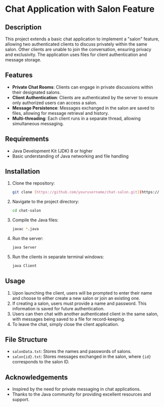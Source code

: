 # Chat Application with Salon Feature

## Description

This project extends a basic chat application to implement a "salon" feature, allowing two authenticated clients to discuss privately within the same salon. Other clients are unable to join the conversation, ensuring privacy and exclusivity. The application uses files for client authentication and message storage.

## Features

- **Private Chat Rooms**: Clients can engage in private discussions within their designated salons.
- **Client Authentication**: Clients are authenticated by the server to ensure only authorized users can access a salon.
- **Message Persistence**: Messages exchanged in the salon are saved to files, allowing for message retrieval and history.
- **Multi-threading**: Each client runs in a separate thread, allowing simultaneous messaging.

## Requirements

- Java Development Kit (JDK) 8 or higher
- Basic understanding of Java networking and file handling

## Installation

1. Clone the repository:
   ```bash
   git clone [https://github.com/yourusername/chat-salon.git](https://github.com/Ismail-Ah/Chat-Application-with-Salon-Feature.git)
   ```
2. Navigate to the project directory:
   ```bash
   cd chat-salon
   ```
3. Compile the Java files:
   ```bash
   javac *.java
   ```
4. Run the server:
   ```bash
   java Server
   ```
5. Run the clients in separate terminal windows:
   ```bash
   java Client
   ```

## Usage

1. Upon launching the client, users will be prompted to enter their name and choose to either create a new salon or join an existing one.
2. If creating a salon, users must provide a name and password. This information is saved for future authentication.
3. Users can then chat with another authenticated client in the same salon, with messages being saved to a file for record-keeping.
4. To leave the chat, simply close the client application.

## File Structure

- `salonData.txt`: Stores the names and passwords of salons.
- `salon{id}.txt`: Stores messages exchanged in the salon, where `{id}` corresponds to the salon ID.


## Acknowledgements

- Inspired by the need for private messaging in chat applications.
- Thanks to the Java community for providing excellent resources and support.
